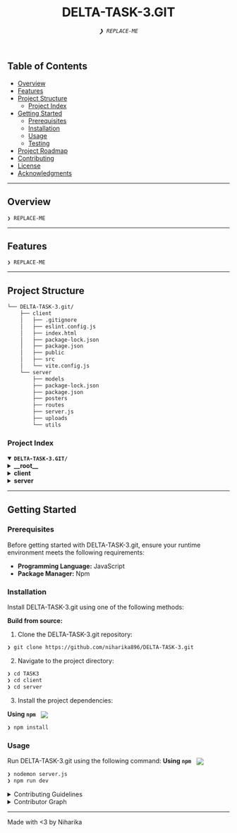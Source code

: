 <p align="center">
</p>
<p align="center"><h1 align="center">DELTA-TASK-3.GIT</h1></p>
<p align="center">
	<em><code>❯ REPLACE-ME</code></em>
</p>
<p align="center"><!-- default option, no dependency badges. -->
</p>
<p align="center">
	<!-- default option, no dependency badges. -->
</p>
<br>

##  Table of Contents

- [ Overview](#-overview)
- [ Features](#-features)
- [ Project Structure](#-project-structure)
  - [ Project Index](#-project-index)
- [ Getting Started](#-getting-started)
  - [ Prerequisites](#-prerequisites)
  - [ Installation](#-installation)
  - [ Usage](#-usage)
  - [ Testing](#-testing)
- [ Project Roadmap](#-project-roadmap)
- [ Contributing](#-contributing)
- [ License](#-license)
- [ Acknowledgments](#-acknowledgments)

---

##  Overview

<code>❯ REPLACE-ME</code>

---

##  Features

<code>❯ REPLACE-ME</code>

---

##  Project Structure

```sh
└── DELTA-TASK-3.git/
    ├── client
    │   ├── .gitignore
    │   ├── eslint.config.js
    │   ├── index.html
    │   ├── package-lock.json
    │   ├── package.json
    │   ├── public
    │   ├── src
    │   └── vite.config.js
    └── server
        ├── models
        ├── package-lock.json
        ├── package.json
        ├── posters
        ├── routes
        ├── server.js
        ├── uploads
        └── utils
```


###  Project Index
<details open>
	<summary><b><code>DELTA-TASK-3.GIT/</code></b></summary>
	<details> <!-- __root__ Submodule -->
		<summary><b>__root__</b></summary>
		<blockquote>
			<table>
			</table>
		</blockquote>
	</details>
	<details> <!-- client Submodule -->
		<summary><b>client</b></summary>
		<blockquote>
			<table>
			<tr>
				<td><b><a href='https://github.com/niharika896/DELTA-TASK-3.git/blob/master/client/package-lock.json'>package-lock.json</a></b></td>
				<td><code>❯ REPLACE-ME</code></td>
			</tr>
			<tr>
				<td><b><a href='https://github.com/niharika896/DELTA-TASK-3.git/blob/master/client/vite.config.js'>vite.config.js</a></b></td>
				<td><code>❯ REPLACE-ME</code></td>
			</tr>
			<tr>
				<td><b><a href='https://github.com/niharika896/DELTA-TASK-3.git/blob/master/client/package.json'>package.json</a></b></td>
				<td><code>❯ REPLACE-ME</code></td>
			</tr>
			<tr>
				<td><b><a href='https://github.com/niharika896/DELTA-TASK-3.git/blob/master/client/index.html'>index.html</a></b></td>
				<td><code>❯ REPLACE-ME</code></td>
			</tr>
			<tr>
				<td><b><a href='https://github.com/niharika896/DELTA-TASK-3.git/blob/master/client/eslint.config.js'>eslint.config.js</a></b></td>
				<td><code>❯ REPLACE-ME</code></td>
			</tr>
			</table>
			<details>
				<summary><b>src</b></summary>
				<blockquote>
					<table>
					<tr>
						<td><b><a href='https://github.com/niharika896/DELTA-TASK-3.git/blob/master/client/src/api.js'>api.js</a></b></td>
						<td><code>❯ REPLACE-ME</code></td>
					</tr>
					<tr>
						<td><b><a href='https://github.com/niharika896/DELTA-TASK-3.git/blob/master/client/src/main.jsx'>main.jsx</a></b></td>
						<td><code>❯ REPLACE-ME</code></td>
					</tr>
					<tr>
						<td><b><a href='https://github.com/niharika896/DELTA-TASK-3.git/blob/master/client/src/TypeRouter.jsx'>TypeRouter.jsx</a></b></td>
						<td><code>❯ REPLACE-ME</code></td>
					</tr>
					</table>
					<details>
						<summary><b>features</b></summary>
						<blockquote>
							<table>
							<tr>
								<td><b><a href='https://github.com/niharika896/DELTA-TASK-3.git/blob/master/client/src/features/vendorId.js'>vendorId.js</a></b></td>
								<td><code>❯ REPLACE-ME</code></td>
							</tr>
							<tr>
								<td><b><a href='https://github.com/niharika896/DELTA-TASK-3.git/blob/master/client/src/features/Image.js'>Image.js</a></b></td>
								<td><code>❯ REPLACE-ME</code></td>
							</tr>
							<tr>
								<td><b><a href='https://github.com/niharika896/DELTA-TASK-3.git/blob/master/client/src/features/Email.js'>Email.js</a></b></td>
								<td><code>❯ REPLACE-ME</code></td>
							</tr>
							<tr>
								<td><b><a href='https://github.com/niharika896/DELTA-TASK-3.git/blob/master/client/src/features/NavigateTo.js'>NavigateTo.js</a></b></td>
								<td><code>❯ REPLACE-ME</code></td>
							</tr>
							<tr>
								<td><b><a href='https://github.com/niharika896/DELTA-TASK-3.git/blob/master/client/src/features/City.js'>City.js</a></b></td>
								<td><code>❯ REPLACE-ME</code></td>
							</tr>
							<tr>
								<td><b><a href='https://github.com/niharika896/DELTA-TASK-3.git/blob/master/client/src/features/Wallet.js'>Wallet.js</a></b></td>
								<td><code>❯ REPLACE-ME</code></td>
							</tr>
							<tr>
								<td><b><a href='https://github.com/niharika896/DELTA-TASK-3.git/blob/master/client/src/features/isCityChosen.js'>isCityChosen.js</a></b></td>
								<td><code>❯ REPLACE-ME</code></td>
							</tr>
							<tr>
								<td><b><a href='https://github.com/niharika896/DELTA-TASK-3.git/blob/master/client/src/features/isLoggedIn.js'>isLoggedIn.js</a></b></td>
								<td><code>❯ REPLACE-ME</code></td>
							</tr>
							<tr>
								<td><b><a href='https://github.com/niharika896/DELTA-TASK-3.git/blob/master/client/src/features/Name.js'>Name.js</a></b></td>
								<td><code>❯ REPLACE-ME</code></td>
							</tr>
							<tr>
								<td><b><a href='https://github.com/niharika896/DELTA-TASK-3.git/blob/master/client/src/features/ProfileType.js'>ProfileType.js</a></b></td>
								<td><code>❯ REPLACE-ME</code></td>
							</tr>
							</table>
						</blockquote>
					</details>
					<details>
						<summary><b>Admin</b></summary>
						<blockquote>
							<table>
							<tr>
								<td><b><a href='https://github.com/niharika896/DELTA-TASK-3.git/blob/master/client/src/Admin/AdminHP.jsx'>AdminHP.jsx</a></b></td>
								<td><code>❯ REPLACE-ME</code></td>
							</tr>
							<tr>
								<td><b><a href='https://github.com/niharika896/DELTA-TASK-3.git/blob/master/client/src/Admin/Audit.jsx'>Audit.jsx</a></b></td>
								<td><code>❯ REPLACE-ME</code></td>
							</tr>
							<tr>
								<td><b><a href='https://github.com/niharika896/DELTA-TASK-3.git/blob/master/client/src/Admin/EditEvent.jsx'>EditEvent.jsx</a></b></td>
								<td><code>❯ REPLACE-ME</code></td>
							</tr>
							<tr>
								<td><b><a href='https://github.com/niharika896/DELTA-TASK-3.git/blob/master/client/src/Admin/Vendors.jsx'>Vendors.jsx</a></b></td>
								<td><code>❯ REPLACE-ME</code></td>
							</tr>
							</table>
							<details>
								<summary><b>components</b></summary>
								<blockquote>
									<table>
									<tr>
										<td><b><a href='https://github.com/niharika896/DELTA-TASK-3.git/blob/master/client/src/Admin/components/NavbarA.jsx'>NavbarA.jsx</a></b></td>
										<td><code>❯ REPLACE-ME</code></td>
									</tr>
									</table>
								</blockquote>
							</details>
						</blockquote>
					</details>
					<details>
						<summary><b>components</b></summary>
						<blockquote>
							<table>
							<tr>
								<td><b><a href='https://github.com/niharika896/DELTA-TASK-3.git/blob/master/client/src/components/Carousel.jsx'>Carousel.jsx</a></b></td>
								<td><code>❯ REPLACE-ME</code></td>
							</tr>
							<tr>
								<td><b><a href='https://github.com/niharika896/DELTA-TASK-3.git/blob/master/client/src/components/Navbar.jsx'>Navbar.jsx</a></b></td>
								<td><code>❯ REPLACE-ME</code></td>
							</tr>
							<tr>
								<td><b><a href='https://github.com/niharika896/DELTA-TASK-3.git/blob/master/client/src/components/GoogleLogin.jsx'>GoogleLogin.jsx</a></b></td>
								<td><code>❯ REPLACE-ME</code></td>
							</tr>
							<tr>
								<td><b><a href='https://github.com/niharika896/DELTA-TASK-3.git/blob/master/client/src/components/Chatbot.jsx'>Chatbot.jsx</a></b></td>
								<td><code>❯ REPLACE-ME</code></td>
							</tr>
							<tr>
								<td><b><a href='https://github.com/niharika896/DELTA-TASK-3.git/blob/master/client/src/components/SideBar.jsx'>SideBar.jsx</a></b></td>
								<td><code>❯ REPLACE-ME</code></td>
							</tr>
							<tr>
								<td><b><a href='https://github.com/niharika896/DELTA-TASK-3.git/blob/master/client/src/components/EventsPosters.jsx'>EventsPosters.jsx</a></b></td>
								<td><code>❯ REPLACE-ME</code></td>
							</tr>
							<tr>
								<td><b><a href='https://github.com/niharika896/DELTA-TASK-3.git/blob/master/client/src/components/Chatbot.css'>Chatbot.css</a></b></td>
								<td><code>❯ REPLACE-ME</code></td>
							</tr>
							<tr>
								<td><b><a href='https://github.com/niharika896/DELTA-TASK-3.git/blob/master/client/src/components/UsernameLogin.jsx'>UsernameLogin.jsx</a></b></td>
								<td><code>❯ REPLACE-ME</code></td>
							</tr>
							<tr>
								<td><b><a href='https://github.com/niharika896/DELTA-TASK-3.git/blob/master/client/src/components/carousel.css'>carousel.css</a></b></td>
								<td><code>❯ REPLACE-ME</code></td>
							</tr>
							<tr>
								<td><b><a href='https://github.com/niharika896/DELTA-TASK-3.git/blob/master/client/src/components/MoviesPosters.jsx'>MoviesPosters.jsx</a></b></td>
								<td><code>❯ REPLACE-ME</code></td>
							</tr>
							</table>
						</blockquote>
					</details>
					<details>
						<summary><b>redux</b></summary>
						<blockquote>
							<table>
							<tr>
								<td><b><a href='https://github.com/niharika896/DELTA-TASK-3.git/blob/master/client/src/redux/store-persist.js'>store-persist.js</a></b></td>
								<td><code>❯ REPLACE-ME</code></td>
							</tr>
							</table>
						</blockquote>
					</details>
					<details>
						<summary><b>Vendor</b></summary>
						<blockquote>
							<table>
							<tr>
								<td><b><a href='https://github.com/niharika896/DELTA-TASK-3.git/blob/master/client/src/Vendor/HomePage.jsx'>HomePage.jsx</a></b></td>
								<td><code>❯ REPLACE-ME</code></td>
							</tr>
							<tr>
								<td><b><a href='https://github.com/niharika896/DELTA-TASK-3.git/blob/master/client/src/Vendor/CreateEvent.jsx'>CreateEvent.jsx</a></b></td>
								<td><code>❯ REPLACE-ME</code></td>
							</tr>
							<tr>
								<td><b><a href='https://github.com/niharika896/DELTA-TASK-3.git/blob/master/client/src/Vendor/VendorDetails.jsx'>VendorDetails.jsx</a></b></td>
								<td><code>❯ REPLACE-ME</code></td>
							</tr>
							<tr>
								<td><b><a href='https://github.com/niharika896/DELTA-TASK-3.git/blob/master/client/src/Vendor/WaitPage.jsx'>WaitPage.jsx</a></b></td>
								<td><code>❯ REPLACE-ME</code></td>
							</tr>
							<tr>
								<td><b><a href='https://github.com/niharika896/DELTA-TASK-3.git/blob/master/client/src/Vendor/DeclinedPage.jsx'>DeclinedPage.jsx</a></b></td>
								<td><code>❯ REPLACE-ME</code></td>
							</tr>
							</table>
							<details>
								<summary><b>components</b></summary>
								<blockquote>
									<table>
									<tr>
										<td><b><a href='https://github.com/niharika896/DELTA-TASK-3.git/blob/master/client/src/Vendor/components/Navbar.jsx'>Navbar.jsx</a></b></td>
										<td><code>❯ REPLACE-ME</code></td>
									</tr>
									</table>
								</blockquote>
							</details>
						</blockquote>
					</details>
					<details>
						<summary><b>User</b></summary>
						<blockquote>
							<table>
							<tr>
								<td><b><a href='https://github.com/niharika896/DELTA-TASK-3.git/blob/master/client/src/User/UserRouter.jsx'>UserRouter.jsx</a></b></td>
								<td><code>❯ REPLACE-ME</code></td>
							</tr>
							<tr>
								<td><b><a href='https://github.com/niharika896/DELTA-TASK-3.git/blob/master/client/src/User/index.css'>index.css</a></b></td>
								<td><code>❯ REPLACE-ME</code></td>
							</tr>
							<tr>
								<td><b><a href='https://github.com/niharika896/DELTA-TASK-3.git/blob/master/client/src/User/HomePage.css'>HomePage.css</a></b></td>
								<td><code>❯ REPLACE-ME</code></td>
							</tr>
							<tr>
								<td><b><a href='https://github.com/niharika896/DELTA-TASK-3.git/blob/master/client/src/User/Success.jsx'>Success.jsx</a></b></td>
								<td><code>❯ REPLACE-ME</code></td>
							</tr>
							<tr>
								<td><b><a href='https://github.com/niharika896/DELTA-TASK-3.git/blob/master/client/src/User/Failure.jsx'>Failure.jsx</a></b></td>
								<td><code>❯ REPLACE-ME</code></td>
							</tr>
							<tr>
								<td><b><a href='https://github.com/niharika896/DELTA-TASK-3.git/blob/master/client/src/User/HomePage.jsx'>HomePage.jsx</a></b></td>
								<td><code>❯ REPLACE-ME</code></td>
							</tr>
							<tr>
								<td><b><a href='https://github.com/niharika896/DELTA-TASK-3.git/blob/master/client/src/User/Movies.jsx'>Movies.jsx</a></b></td>
								<td><code>❯ REPLACE-ME</code></td>
							</tr>
							<tr>
								<td><b><a href='https://github.com/niharika896/DELTA-TASK-3.git/blob/master/client/src/User/SeatSelection.jsx'>SeatSelection.jsx</a></b></td>
								<td><code>❯ REPLACE-ME</code></td>
							</tr>
							<tr>
								<td><b><a href='https://github.com/niharika896/DELTA-TASK-3.git/blob/master/client/src/User/PastBookings.jsx'>PastBookings.jsx</a></b></td>
								<td><code>❯ REPLACE-ME</code></td>
							</tr>
							<tr>
								<td><b><a href='https://github.com/niharika896/DELTA-TASK-3.git/blob/master/client/src/User/Events.jsx'>Events.jsx</a></b></td>
								<td><code>❯ REPLACE-ME</code></td>
							</tr>
							<tr>
								<td><b><a href='https://github.com/niharika896/DELTA-TASK-3.git/blob/master/client/src/User/UserDetails.jsx'>UserDetails.jsx</a></b></td>
								<td><code>❯ REPLACE-ME</code></td>
							</tr>
							<tr>
								<td><b><a href='https://github.com/niharika896/DELTA-TASK-3.git/blob/master/client/src/User/ConfirmBooking.jsx'>ConfirmBooking.jsx</a></b></td>
								<td><code>❯ REPLACE-ME</code></td>
							</tr>
							<tr>
								<td><b><a href='https://github.com/niharika896/DELTA-TASK-3.git/blob/master/client/src/User/UserDetailsUsername.jsx'>UserDetailsUsername.jsx</a></b></td>
								<td><code>❯ REPLACE-ME</code></td>
							</tr>
							</table>
						</blockquote>
					</details>
				</blockquote>
			</details>
		</blockquote>
	</details>
	<details> <!-- server Submodule -->
		<summary><b>server</b></summary>
		<blockquote>
			<table>
			<tr>
				<td><b><a href='https://github.com/niharika896/DELTA-TASK-3.git/blob/master/server/package-lock.json'>package-lock.json</a></b></td>
				<td><code>❯ REPLACE-ME</code></td>
			</tr>
			<tr>
				<td><b><a href='https://github.com/niharika896/DELTA-TASK-3.git/blob/master/server/package.json'>package.json</a></b></td>
				<td><code>❯ REPLACE-ME</code></td>
			</tr>
			<tr>
				<td><b><a href='https://github.com/niharika896/DELTA-TASK-3.git/blob/master/server/server.js'>server.js</a></b></td>
				<td><code>❯ REPLACE-ME</code></td>
			</tr>
			</table>
			<details>
				<summary><b>posters</b></summary>
				<blockquote>
					<table>
					<tr>
						<td><b><a href='https://github.com/niharika896/DELTA-TASK-3.git/blob/master/server/posters/kkc.avif'>kkc.avif</a></b></td>
						<td><code>❯ REPLACE-ME</code></td>
					</tr>
					<tr>
						<td><b><a href='https://github.com/niharika896/DELTA-TASK-3.git/blob/master/server/posters/mpbmv.avif'>mpbmv.avif</a></b></td>
						<td><code>❯ REPLACE-ME</code></td>
					</tr>
					</table>
				</blockquote>
			</details>
			<details>
				<summary><b>uploads</b></summary>
				<blockquote>
					<table>
					<tr>
						<td><b><a href='https://github.com/niharika896/DELTA-TASK-3.git/blob/master/server/uploads/356e3cc7832b5b7a41e1bb2152263b2b'>356e3cc7832b5b7a41e1bb2152263b2b</a></b></td>
						<td><code>❯ REPLACE-ME</code></td>
					</tr>
					<tr>
						<td><b><a href='https://github.com/niharika896/DELTA-TASK-3.git/blob/master/server/uploads/a5480b14fe0c0ae2ac968da12ff7672d'>a5480b14fe0c0ae2ac968da12ff7672d</a></b></td>
						<td><code>❯ REPLACE-ME</code></td>
					</tr>
					<tr>
						<td><b><a href='https://github.com/niharika896/DELTA-TASK-3.git/blob/master/server/uploads/b31de025c591408ef2485899b53919e9'>b31de025c591408ef2485899b53919e9</a></b></td>
						<td><code>❯ REPLACE-ME</code></td>
					</tr>
					<tr>
						<td><b><a href='https://github.com/niharika896/DELTA-TASK-3.git/blob/master/server/uploads/bccb68d535bf52e629fc1ebee85a638d'>bccb68d535bf52e629fc1ebee85a638d</a></b></td>
						<td><code>❯ REPLACE-ME</code></td>
					</tr>
					<tr>
						<td><b><a href='https://github.com/niharika896/DELTA-TASK-3.git/blob/master/server/uploads/fe681963e61541eebbeaa7afc445c79f'>fe681963e61541eebbeaa7afc445c79f</a></b></td>
						<td><code>❯ REPLACE-ME</code></td>
					</tr>
					<tr>
						<td><b><a href='https://github.com/niharika896/DELTA-TASK-3.git/blob/master/server/uploads/9f61d9a92b68723f30075a4ce6c5b326'>9f61d9a92b68723f30075a4ce6c5b326</a></b></td>
						<td><code>❯ REPLACE-ME</code></td>
					</tr>
					<tr>
						<td><b><a href='https://github.com/niharika896/DELTA-TASK-3.git/blob/master/server/uploads/a62843f19252caf3e0555e4323815e08'>a62843f19252caf3e0555e4323815e08</a></b></td>
						<td><code>❯ REPLACE-ME</code></td>
					</tr>
					<tr>
						<td><b><a href='https://github.com/niharika896/DELTA-TASK-3.git/blob/master/server/uploads/93df0a152275bf44dc396a86100a42ac'>93df0a152275bf44dc396a86100a42ac</a></b></td>
						<td><code>❯ REPLACE-ME</code></td>
					</tr>
					<tr>
						<td><b><a href='https://github.com/niharika896/DELTA-TASK-3.git/blob/master/server/uploads/51d85fa6dec6b92dd2a89de54ed7de88'>51d85fa6dec6b92dd2a89de54ed7de88</a></b></td>
						<td><code>❯ REPLACE-ME</code></td>
					</tr>
					<tr>
						<td><b><a href='https://github.com/niharika896/DELTA-TASK-3.git/blob/master/server/uploads/5d710e2f98a0d549a1e82eaab9b9d5a5'>5d710e2f98a0d549a1e82eaab9b9d5a5</a></b></td>
						<td><code>❯ REPLACE-ME</code></td>
					</tr>
					<tr>
						<td><b><a href='https://github.com/niharika896/DELTA-TASK-3.git/blob/master/server/uploads/ee1ce30af971d667cf298a2c30f6fa15'>ee1ce30af971d667cf298a2c30f6fa15</a></b></td>
						<td><code>❯ REPLACE-ME</code></td>
					</tr>
					<tr>
						<td><b><a href='https://github.com/niharika896/DELTA-TASK-3.git/blob/master/server/uploads/3f60acfda820abfb14ea8d7722d5fc4a'>3f60acfda820abfb14ea8d7722d5fc4a</a></b></td>
						<td><code>❯ REPLACE-ME</code></td>
					</tr>
					<tr>
						<td><b><a href='https://github.com/niharika896/DELTA-TASK-3.git/blob/master/server/uploads/cb7e41df8026c9174fc639818e43dfef'>cb7e41df8026c9174fc639818e43dfef</a></b></td>
						<td><code>❯ REPLACE-ME</code></td>
					</tr>
					<tr>
						<td><b><a href='https://github.com/niharika896/DELTA-TASK-3.git/blob/master/server/uploads/326aabcaabbcb11e098ddc1f2b368484'>326aabcaabbcb11e098ddc1f2b368484</a></b></td>
						<td><code>❯ REPLACE-ME</code></td>
					</tr>
					<tr>
						<td><b><a href='https://github.com/niharika896/DELTA-TASK-3.git/blob/master/server/uploads/63054382444e0e635a3c2ab38439d95f'>63054382444e0e635a3c2ab38439d95f</a></b></td>
						<td><code>❯ REPLACE-ME</code></td>
					</tr>
					<tr>
						<td><b><a href='https://github.com/niharika896/DELTA-TASK-3.git/blob/master/server/uploads/fbd925f1ad976f7f608ad5149ff358c0'>fbd925f1ad976f7f608ad5149ff358c0</a></b></td>
						<td><code>❯ REPLACE-ME</code></td>
					</tr>
					<tr>
						<td><b><a href='https://github.com/niharika896/DELTA-TASK-3.git/blob/master/server/uploads/ee69213ddef4e0a5abd9d2b34faa3326'>ee69213ddef4e0a5abd9d2b34faa3326</a></b></td>
						<td><code>❯ REPLACE-ME</code></td>
					</tr>
					<tr>
						<td><b><a href='https://github.com/niharika896/DELTA-TASK-3.git/blob/master/server/uploads/b685ac3ca3757a5cb052e1948fedf2fc'>b685ac3ca3757a5cb052e1948fedf2fc</a></b></td>
						<td><code>❯ REPLACE-ME</code></td>
					</tr>
					<tr>
						<td><b><a href='https://github.com/niharika896/DELTA-TASK-3.git/blob/master/server/uploads/401a6c42f8b8fd54556efa4869a74dda'>401a6c42f8b8fd54556efa4869a74dda</a></b></td>
						<td><code>❯ REPLACE-ME</code></td>
					</tr>
					<tr>
						<td><b><a href='https://github.com/niharika896/DELTA-TASK-3.git/blob/master/server/uploads/ea6d04151e9cd6e5f46245b5ef1d194f'>ea6d04151e9cd6e5f46245b5ef1d194f</a></b></td>
						<td><code>❯ REPLACE-ME</code></td>
					</tr>
					</table>
				</blockquote>
			</details>
			<details>
				<summary><b>models</b></summary>
				<blockquote>
					<table>
					<tr>
						<td><b><a href='https://github.com/niharika896/DELTA-TASK-3.git/blob/master/server/models/UsernameUserModel.js'>UsernameUserModel.js</a></b></td>
						<td><code>❯ REPLACE-ME</code></td>
					</tr>
					<tr>
						<td><b><a href='https://github.com/niharika896/DELTA-TASK-3.git/blob/master/server/models/MovieposterModel.js'>MovieposterModel.js</a></b></td>
						<td><code>❯ REPLACE-ME</code></td>
					</tr>
					<tr>
						<td><b><a href='https://github.com/niharika896/DELTA-TASK-3.git/blob/master/server/models/dbConnectionEventsTimings.js'>dbConnectionEventsTimings.js</a></b></td>
						<td><code>❯ REPLACE-ME</code></td>
					</tr>
					<tr>
						<td><b><a href='https://github.com/niharika896/DELTA-TASK-3.git/blob/master/server/models/dbConnectionPosters.js'>dbConnectionPosters.js</a></b></td>
						<td><code>❯ REPLACE-ME</code></td>
					</tr>
					<tr>
						<td><b><a href='https://github.com/niharika896/DELTA-TASK-3.git/blob/master/server/models/dbConnectionProfiles.js'>dbConnectionProfiles.js</a></b></td>
						<td><code>❯ REPLACE-ME</code></td>
					</tr>
					<tr>
						<td><b><a href='https://github.com/niharika896/DELTA-TASK-3.git/blob/master/server/models/VendorModel.js'>VendorModel.js</a></b></td>
						<td><code>❯ REPLACE-ME</code></td>
					</tr>
					<tr>
						<td><b><a href='https://github.com/niharika896/DELTA-TASK-3.git/blob/master/server/models/dbSeatsConnection.js'>dbSeatsConnection.js</a></b></td>
						<td><code>❯ REPLACE-ME</code></td>
					</tr>
					<tr>
						<td><b><a href='https://github.com/niharika896/DELTA-TASK-3.git/blob/master/server/models/Usermodel.js'>Usermodel.js</a></b></td>
						<td><code>❯ REPLACE-ME</code></td>
					</tr>
					<tr>
						<td><b><a href='https://github.com/niharika896/DELTA-TASK-3.git/blob/master/server/models/EventsposterModel.js'>EventsposterModel.js</a></b></td>
						<td><code>❯ REPLACE-ME</code></td>
					</tr>
					<tr>
						<td><b><a href='https://github.com/niharika896/DELTA-TASK-3.git/blob/master/server/models/dbConnectionMovieTimings.js'>dbConnectionMovieTimings.js</a></b></td>
						<td><code>❯ REPLACE-ME</code></td>
					</tr>
					</table>
				</blockquote>
			</details>
			<details>
				<summary><b>routes</b></summary>
				<blockquote>
					<table>
					<tr>
						<td><b><a href='https://github.com/niharika896/DELTA-TASK-3.git/blob/master/server/routes/MoviesRoute.js'>MoviesRoute.js</a></b></td>
						<td><code>❯ REPLACE-ME</code></td>
					</tr>
					<tr>
						<td><b><a href='https://github.com/niharika896/DELTA-TASK-3.git/blob/master/server/routes/pastBookings.js'>pastBookings.js</a></b></td>
						<td><code>❯ REPLACE-ME</code></td>
					</tr>
					<tr>
						<td><b><a href='https://github.com/niharika896/DELTA-TASK-3.git/blob/master/server/routes/cancelBooking.js'>cancelBooking.js</a></b></td>
						<td><code>❯ REPLACE-ME</code></td>
					</tr>
					<tr>
						<td><b><a href='https://github.com/niharika896/DELTA-TASK-3.git/blob/master/server/routes/SaveBookingInfo.js'>SaveBookingInfo.js</a></b></td>
						<td><code>❯ REPLACE-ME</code></td>
					</tr>
					<tr>
						<td><b><a href='https://github.com/niharika896/DELTA-TASK-3.git/blob/master/server/routes/updateRoute.js'>updateRoute.js</a></b></td>
						<td><code>❯ REPLACE-ME</code></td>
					</tr>
					<tr>
						<td><b><a href='https://github.com/niharika896/DELTA-TASK-3.git/blob/master/server/routes/chatbot.js'>chatbot.js</a></b></td>
						<td><code>❯ REPLACE-ME</code></td>
					</tr>
					<tr>
						<td><b><a href='https://github.com/niharika896/DELTA-TASK-3.git/blob/master/server/routes/AuthRoute.js'>AuthRoute.js</a></b></td>
						<td><code>❯ REPLACE-ME</code></td>
					</tr>
					<tr>
						<td><b><a href='https://github.com/niharika896/DELTA-TASK-3.git/blob/master/server/routes/PosterRoute.js'>PosterRoute.js</a></b></td>
						<td><code>❯ REPLACE-ME</code></td>
					</tr>
					<tr>
						<td><b><a href='https://github.com/niharika896/DELTA-TASK-3.git/blob/master/server/routes/eventRecom.js'>eventRecom.js</a></b></td>
						<td><code>❯ REPLACE-ME</code></td>
					</tr>
					<tr>
						<td><b><a href='https://github.com/niharika896/DELTA-TASK-3.git/blob/master/server/routes/EventsRoute.js'>EventsRoute.js</a></b></td>
						<td><code>❯ REPLACE-ME</code></td>
					</tr>
					<tr>
						<td><b><a href='https://github.com/niharika896/DELTA-TASK-3.git/blob/master/server/routes/PFPRoutes.js'>PFPRoutes.js</a></b></td>
						<td><code>❯ REPLACE-ME</code></td>
					</tr>
					<tr>
						<td><b><a href='https://github.com/niharika896/DELTA-TASK-3.git/blob/master/server/routes/usernameLogin.js'>usernameLogin.js</a></b></td>
						<td><code>❯ REPLACE-ME</code></td>
					</tr>
					<tr>
						<td><b><a href='https://github.com/niharika896/DELTA-TASK-3.git/blob/master/server/routes/pdfRoute.js'>pdfRoute.js</a></b></td>
						<td><code>❯ REPLACE-ME</code></td>
					</tr>
					<tr>
						<td><b><a href='https://github.com/niharika896/DELTA-TASK-3.git/blob/master/server/routes/SeatSelectionRoute.js'>SeatSelectionRoute.js</a></b></td>
						<td><code>❯ REPLACE-ME</code></td>
					</tr>
					<tr>
						<td><b><a href='https://github.com/niharika896/DELTA-TASK-3.git/blob/master/server/routes/newUser.js'>newUser.js</a></b></td>
						<td><code>❯ REPLACE-ME</code></td>
					</tr>
					<tr>
						<td><b><a href='https://github.com/niharika896/DELTA-TASK-3.git/blob/master/server/routes/webSocketServer.js'>webSocketServer.js</a></b></td>
						<td><code>❯ REPLACE-ME</code></td>
					</tr>
					</table>
					<details>
						<summary><b>VendorRoutes</b></summary>
						<blockquote>
							<table>
							<tr>
								<td><b><a href='https://github.com/niharika896/DELTA-TASK-3.git/blob/master/server/routes/VendorRoutes/updateVendor.js'>updateVendor.js</a></b></td>
								<td><code>❯ REPLACE-ME</code></td>
							</tr>
							<tr>
								<td><b><a href='https://github.com/niharika896/DELTA-TASK-3.git/blob/master/server/routes/VendorRoutes/createEvent.js'>createEvent.js</a></b></td>
								<td><code>❯ REPLACE-ME</code></td>
							</tr>
							</table>
						</blockquote>
					</details>
					<details>
						<summary><b>AdminRoutes</b></summary>
						<blockquote>
							<table>
							<tr>
								<td><b><a href='https://github.com/niharika896/DELTA-TASK-3.git/blob/master/server/routes/AdminRoutes/auditVendor.js'>auditVendor.js</a></b></td>
								<td><code>❯ REPLACE-ME</code></td>
							</tr>
							<tr>
								<td><b><a href='https://github.com/niharika896/DELTA-TASK-3.git/blob/master/server/routes/AdminRoutes/homePageRoutes.js'>homePageRoutes.js</a></b></td>
								<td><code>❯ REPLACE-ME</code></td>
							</tr>
							<tr>
								<td><b><a href='https://github.com/niharika896/DELTA-TASK-3.git/blob/master/server/routes/AdminRoutes/vendor.js'>vendor.js</a></b></td>
								<td><code>❯ REPLACE-ME</code></td>
							</tr>
							<tr>
								<td><b><a href='https://github.com/niharika896/DELTA-TASK-3.git/blob/master/server/routes/AdminRoutes/editEvent.js'>editEvent.js</a></b></td>
								<td><code>❯ REPLACE-ME</code></td>
							</tr>
							<tr>
								<td><b><a href='https://github.com/niharika896/DELTA-TASK-3.git/blob/master/server/routes/AdminRoutes/updateVendorStatus.js'>updateVendorStatus.js</a></b></td>
								<td><code>❯ REPLACE-ME</code></td>
							</tr>
							</table>
						</blockquote>
					</details>
				</blockquote>
			</details>
			<details>
				<summary><b>utils</b></summary>
				<blockquote>
					<table>
					<tr>
						<td><b><a href='https://github.com/niharika896/DELTA-TASK-3.git/blob/master/server/utils/googleConfig.js'>googleConfig.js</a></b></td>
						<td><code>❯ REPLACE-ME</code></td>
					</tr>
					</table>
				</blockquote>
			</details>
		</blockquote>
	</details>
</details>

---
##  Getting Started

###  Prerequisites

Before getting started with DELTA-TASK-3.git, ensure your runtime environment meets the following requirements:

- **Programming Language:** JavaScript
- **Package Manager:** Npm


###  Installation

Install DELTA-TASK-3.git using one of the following methods:

**Build from source:**

1. Clone the DELTA-TASK-3.git repository:
```sh
❯ git clone https://github.com/niharika896/DELTA-TASK-3.git
```

2. Navigate to the project directory:
```sh
❯ cd TASK3
❯ cd client
❯ cd server
```

3. Install the project dependencies:


**Using `npm`** &nbsp; [<img align="center" src="https://img.shields.io/badge/npm-CB3837.svg?style={badge_style}&logo=npm&logoColor=white" />](https://www.npmjs.com/)

```sh
❯ npm install
```




###  Usage
Run DELTA-TASK-3.git using the following command:
**Using `npm`** &nbsp; [<img align="center" src="https://img.shields.io/badge/npm-CB3837.svg?style={badge_style}&logo=npm&logoColor=white" />](https://www.npmjs.com/)

```sh
❯ nodemon server.js
❯ npm run dev
```

<details closed>
<summary>Contributing Guidelines</summary>

1. **Fork the Repository**: Start by forking the project repository to your github account.
2. **Clone Locally**: Clone the forked repository to your local machine using a git client.
   ```sh
   git clone https://github.com/niharika896/DELTA-TASK-3.git
   ```
3. **Create a New Branch**: Always work on a new branch, giving it a descriptive name.
   ```sh
   git checkout -b new-feature-x
   ```
4. **Make Your Changes**: Develop and test your changes locally.
5. **Commit Your Changes**: Commit with a clear message describing your updates.
   ```sh
   git commit -m 'Implemented new feature x.'
   ```
6. **Push to github**: Push the changes to your forked repository.
   ```sh
   git push origin new-feature-x
   ```
7. **Submit a Pull Request**: Create a PR against the original project repository. Clearly describe the changes and their motivations.
8. **Review**: Once your PR is reviewed and approved, it will be merged into the main branch. Congratulations on your contribution!
</details>

<details closed>
<summary>Contributor Graph</summary>
<br>
<p align="left">
   <a href="https://github.com{/niharika896/DELTA-TASK-3.git/}graphs/contributors">
      <img src="https://contrib.rocks/image?repo=niharika896/DELTA-TASK-3.git">
   </a>
</p>
</details>

---
Made with <3 by Niharika

